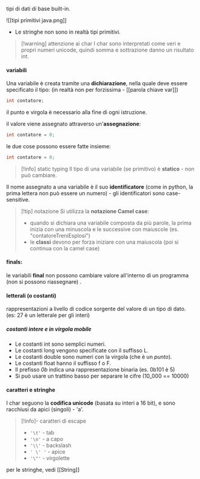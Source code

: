 tipi di dati di base built-in.

![[tipi primitivi java.png]]
- Le stringhe non sono in realtà tipi primitivi.
 
>[!warning] attenzione ai char
> I char sono interpretati come veri e propri numeri unicode, quindi somma e sottrazione danno un risultato int.

#### variabili
Una variabile è creata tramite una **dichiarazione**, nella quale deve essere specificato il tipo:
(in realtà non per forzissima - [[parola chiave var]])
```java
int contatore;
```
il punto e virgola è necessario alla fine di ogni istruzione.

il valore viene assegnato attraverso un'**assegnazione**:
```java
int contatore = 0;
```

le due cose possono essere fatte insieme:
```java
int contatore = 0;
```

> [!info] static typing
> Il tipo di una variabile (se primitivo) è **statico** - non può cambiare.

Il nome assegnato a una variabile è il suo **identificatore** (come in python, la prima lettera non può essere un numero) - gli identificatori sono case-sensitive.

>[!tip] notazione
Si utilizza la **notazione Camel case**:
> - quando si dichiara una variabile composta da più parole, la prima inizia con una minuscola e le successive con maiuscole (es. "contatoreTreniEsplosi")
> - le **classi** devono per forza iniziare con una maiuscola (poi si continua con la camel case)

#### finals:
le variabili **final** non possono cambiare valore all'interno di un programma (non si possono riassegnare) .
#### letterali (o costanti)
rappresentazioni a livello di codice sorgente del valore di un tipo di dato.
(es: 27 è un letterale per gli interi)
##### costanti intere e in virgola mobile
- Le costanti int sono semplici numeri.
- Le costanti long vengono specificate con il suffisso L.
- Le costanti double sono numeri con la virgola (che è un *punto*).
- Le costanti float hanno il suffisso f o F.
- Il prefisso *0b* indica una rappresentazione binaria (es. 0b101 è 5)
- Si può usare un trattino basso per separare le cifre (10_000 == 10000)
#### caratteri e stringhe
I char seguono la **codifica unicode** (basata su interi a 16 bit), e sono racchiusi da apici (singoli) - 'a'.
>[!info]- caratteri di escape
>- `'\t'` - tab
>- `'\n'` - a capo
>- `'\\'` - backslash
>- `' \' '` - apice
>- `'\"'` - virgolette

per le stringhe, vedi [[String]]
